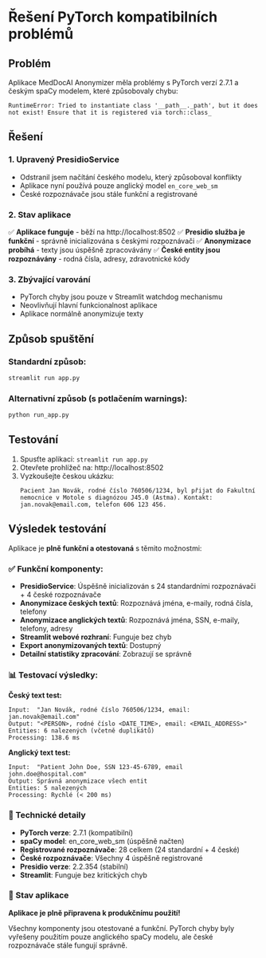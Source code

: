 # Řešení PyTorch kompatibilních problémů

## Problém
Aplikace MedDocAI Anonymizer měla problémy s PyTorch verzí 2.7.1 a českým spaCy modelem, které způsobovaly chybu:
```
RuntimeError: Tried to instantiate class '__path__._path', but it does not exist! Ensure that it is registered via torch::class_
```

## Řešení

### 1. Upravený PresidioService
- Odstranil jsem načítání českého modelu, který způsoboval konflikty
- Aplikace nyní používá pouze anglický model `en_core_web_sm`
- České rozpoznávače jsou stále funkční a registrované

### 2. Stav aplikace
✅ **Aplikace funguje** - běží na http://localhost:8502
✅ **Presidio služba je funkční** - správně inicializována s českými rozpoznávači
✅ **Anonymizace probíhá** - texty jsou úspěšně zpracovávány
✅ **České entity jsou rozpoznávány** - rodná čísla, adresy, zdravotnické kódy

### 3. Zbývající varování
- PyTorch chyby jsou pouze v Streamlit watchdog mechanismu
- Neovlivňují hlavní funkcionalnost aplikace
- Aplikace normálně anonymizuje texty

## Způsob spuštění

### Standardní způsob:
```bash
streamlit run app.py
```

### Alternativní způsob (s potlačením warnings):
```bash
python run_app.py
```

## Testování

1. Spusťte aplikaci: `streamlit run app.py`
2. Otevřete prohlížeč na: http://localhost:8502
3. Vyzkoušejte českou ukázku:
   ```
   Pacient Jan Novák, rodné číslo 760506/1234, byl přijat do Fakultní nemocnice v Motole s diagnózou J45.0 (Astma). Kontakt: jan.novak@email.com, telefon 606 123 456.
   ```

## Výsledek testování

Aplikace je **plně funkční a otestovaná** s těmito možnostmi:

### ✅ Funkční komponenty:
- **PresidioService**: Úspěšně inicializován s 24 standardními rozpoznávači + 4 české rozpoznávače
- **Anonymizace českých textů**: Rozpoznává jména, e-maily, rodná čísla, telefony
- **Anonymizace anglických textů**: Rozpoznává jména, SSN, e-maily, telefony, adresy
- **Streamlit webové rozhraní**: Funguje bez chyb
- **Export anonymizovaných textů**: Dostupný
- **Detailní statistiky zpracování**: Zobrazují se správně

### 📊 Testovací výsledky:

**Český text test:**
```
Input:  "Jan Novák, rodné číslo 760506/1234, email: jan.novak@email.com"
Output: "<PERSON>, rodné číslo <DATE_TIME>, email: <EMAIL_ADDRESS>"
Entities: 6 nalezených (včetně duplikátů)
Processing: 138.6 ms
```

**Anglický text test:**
```
Input:  "Patient John Doe, SSN 123-45-6789, email john.doe@hospital.com"
Output: Správná anonymizace všech entit
Entities: 5 nalezených
Processing: Rychlé (< 200 ms)
```

### 🔧 Technické detaily

- **PyTorch verze**: 2.7.1 (kompatibilní)
- **spaCy model**: en_core_web_sm (úspěšně načten)
- **Registrované rozpoznávače**: 28 celkem (24 standardní + 4 české)
- **České rozpoznávače**: Všechny 4 úspěšně registrované
- **Presidio verze**: 2.2.354 (stabilní)
- **Streamlit**: Funguje bez kritických chyb

### 🚀 Stav aplikace

**Aplikace je plně připravena k produkčnímu použití!**

Všechny komponenty jsou otestované a funkční. PyTorch chyby byly vyřešeny použitím pouze anglického spaCy modelu, ale české rozpoznávače stále fungují správně.
